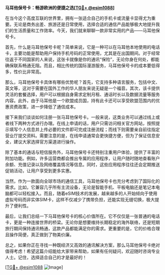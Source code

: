 **马耳他保号卡：畅游欧洲的便捷之选[[TG💪+ @esim1088](https://t.me/s/esim1088)]**

在当今这个高度互联的世界里，拥有一张适合自己的手机卡或流量卡显得尤为重要。无论是商务出差、旅游还是日常使用，选择合适的通信产品能够极大地提升我们的生活质量和工作效率。今天，我们就来聊聊一款非常实用的产品——马耳他保号卡。

首先，什么是马耳他保号卡呢？简单来说，它是一种可以在马耳他本地使用的电话卡，主要功能是帮助用户保持手机号码的正常使用，尤其是在出国期间。对于经常往返于不同国家的人来说，这张卡就像是你的通讯“保险”，无论你身在何处，都能确保联系畅通无阻。而且，相比传统的国际漫游服务，马耳他保号卡的成本要低得多，性价比非常高。

那么，马耳他保号卡具体有哪些优势呢？首先，它支持多种语言服务，包括中文、英文等，这对于需要在国外工作的华人朋友来说无疑是一个福音。其次，该卡提供灵活的套餐选择，用户可以根据自身需求定制月租、通话时长以及数据流量等服务内容。此外，由于马耳他是一个欧盟成员国，持有此卡还可以享受欧盟范围内的优惠资费政策，进一步降低了通信成本。

接下来我们谈谈如何注册一张马耳他保号卡。一般来说，这类业务可以通过线上或者线下两种方式进行办理。在线上申请的话，用户只需访问相关官方网站，按照提示填写个人信息并上传必要的文件即可完成注册流程；而线下则需要亲自前往指定营业厅提交资料。需要注意的是，在线申请通常会更快捷方便，但为了保证信息安全，建议大家选择官方渠道进行操作。

除了基本的通话与短信服务外，马耳他保号卡还特别注重用户体验，提供了丰富的附加功能。例如，许多运营商都会推出专属的应用程序，让用户随时随地查看账户余额、充值记录以及网络覆盖情况等信息。同时，这些应用程序往往还会定期推送促销活动，让用户享受到更多实惠。

当然，作为一款面向全球市场的通信工具，马耳他保号卡也充分考虑到了国际化的需求。比如，它兼容几乎所有主流设备，无论是智能手机、平板电脑还是笔记本电脑都可以轻松接入。而且，随着eSIM技术的发展，越来越多的人开始倾向于使用虚拟号码而非实体SIM卡，这样不仅减少了携带负担，还能实现无缝切换，极大提升了便利性。

最后，让我们总结一下马耳他保号卡的核心价值所在。它不仅仅是一张普通的电话卡，更是一种连接世界的桥梁。无论你是想要维持长期稳定的海外联络，还是短期旅行期间保持通讯畅通，这款产品都能满足你的需求。更重要的是，它的价格合理且操作简便，真正做到了物美价廉。

总之，如果你正在寻找一种既经济又高效的通讯解决方案，那么马耳他保号卡绝对值得考虑！希望这篇介绍能给大家带来帮助，如果有任何疑问，欢迎随时咨询专业人士。记住，选择适合自己的才是最好的！

[[TG💪+ @esim1088](https://t.me/s/esim1088) ![Image](https://i.postimg.cc/4NQfJmqS/Snipaste-2025-05-13-00-14-12.png)]